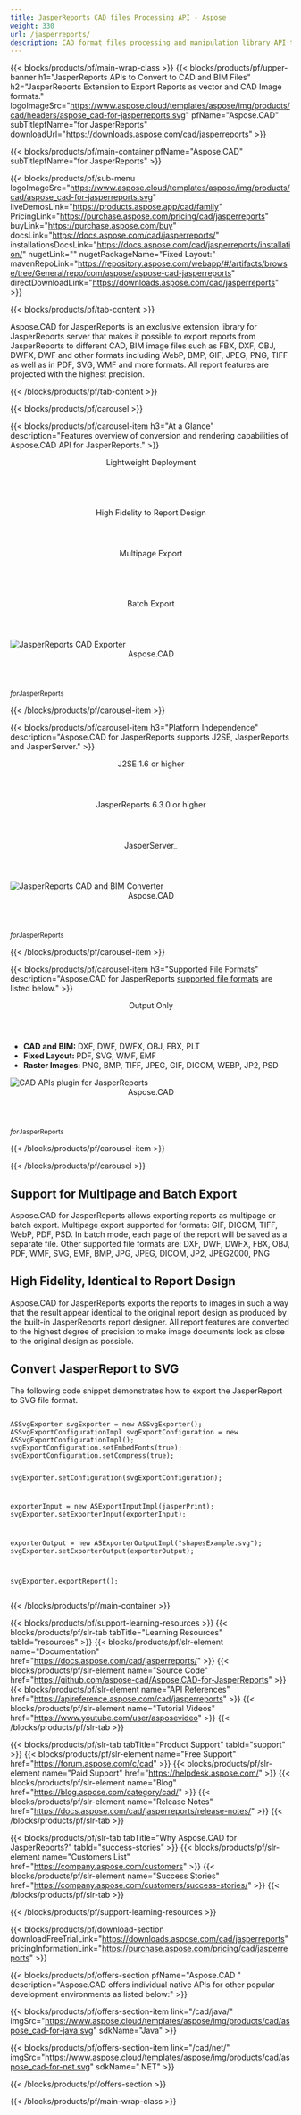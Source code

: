 ```yaml
---
title: JasperReports CAD files Processing API - Aspose 
weight: 330
url: /jasperreports/ 
description: CAD format files processing and manipulation library API to create edit draw or export drawing files, supporting DXF, DWG, DGN, DWF, DWFX, IFC, STL, DWT, IGES, PLT, CF2, OBJ, HPGL, IGS, PCL, FBX & SVG as a JasperReports extension
---
```


{{< blocks/products/pf/main-wrap-class >}}
{{< blocks/products/pf/upper-banner h1="JasperReports APIs to Convert to CAD and BIM Files" h2="JasperReports Extension to Export Reports as vector and CAD Image formats." logoImageSrc="https://www.aspose.cloud/templates/aspose/img/products/cad/headers/aspose_cad-for-jasperreports.svg" pfName="Aspose.CAD" subTitlepfName="for JasperReports" downloadUrl="https://downloads.aspose.com/cad/jasperreports" >}}

{{< blocks/products/pf/main-container pfName="Aspose.CAD" subTitlepfName="for JasperReports" >}}

{{< blocks/products/pf/sub-menu logoImageSrc="https://www.aspose.cloud/templates/aspose/img/products/cad/aspose_cad-for-jasperreports.svg" liveDemosLink="https://products.aspose.app/cad/family" PricingLink="https://purchase.aspose.com/pricing/cad/jasperreports" buyLink="https://purchase.aspose.com/buy" docsLink="https://docs.aspose.com/cad/jasperreports/" installationsDocsLink="https://docs.aspose.com/cad/jasperreports/installation/" nugetLink="" nugetPackageName="Fixed Layout:" mavenRepoLink="https://repository.aspose.com/webapp/#/artifacts/browse/tree/General/repo/com/aspose/aspose-cad-jasperreports" directDownloadLink="https://downloads.aspose.com/cad/jasperreports" >}}

{{< blocks/products/pf/tab-content >}}
<p>
 Aspose.CAD for JasperReports is an exclusive extension library for JasperReports server that makes it possible to export reports from JasperReports to different CAD, BIM image files such as FBX, DXF, OBJ, DWFX, DWF and other formats including WebP, BMP, GIF, JPEG, PNG, TIFF as well as in PDF, SVG, WMF and more formats. All report features are projected with the highest precision.
</p>

{{< /blocks/products/pf/tab-content >}}

<!--Diagram Start-->
{{< blocks/products/pf/carousel >}}

{{< blocks/products/pf/carousel-item h3="At a Glance" description="Features overview of conversion and rendering capabilities of Aspose.CAD API for JasperReports." >}}

  <div class="diagram1 d1-jasper">
    <div class="d1-row">
      <div class="d1-col d1-left">
  	    <header><i class="fa fa-cog"></i>Lightweight Deployment</header>
  	    <br>
  	    <header><i class="fa fa-table"></i>High Fidelity to Report Design</header>
  	  </div>
  	  <div class="d1-col d1-right">
  	    <header><i class="fa fa-map-o"></i>Multipage Export</header><br><header>
  	    <i class="fa fa-file-excel-o"></i>Batch Export</header>
  	  </div>
    </div>
    <div class="d1-logo"><img alt="JasperReports CAD Exporter" class="lazyloaded" src="https://www.aspose.cloud/templates/aspose/img/products/cad/aspose_cad-for-jasperreports.svg">
      <header>Aspose.CAD</header>
  	  <footer><small><em>for</em>JasperReports</small></footer>
    </div>
  </div>

{{< /blocks/products/pf/carousel-item >}}

{{< blocks/products/pf/carousel-item h3="Platform Independence" description="Aspose.CAD for JasperReports supports J2SE, JasperReports and JasperServer." >}}

  <div class="diagram1 d1-jasper">
    <div class="d1-row">
	  <div class="d1-col d1-left">
	    <header style="padding-left:0"><i class="fa fa-cubes"></i>J2SE 1.6 or higher</header>
	  </div>
	  <div class="d1-col d1-right">
	    <header style="padding-left:0"><i class="fa fa-cubes"></i>JasperReports 6.3.0 or higher</header>
	  </div>
	</div>
	<div class="d1-row">
	  <div class="d1-col d1-right">
	    <header style="padding-left:0">JasperServer<i class="fa fa-cubes">_</i></header>
      </div>
	</div>
	<div class="d1-logo">
	  <img alt="JasperReports CAD and BIM Converter" class="lazyloaded" src="https://www.aspose.cloud/templates/aspose/img/products/cad/aspose_cad-for-jasperreports.svg">
	  <header>Aspose.CAD</header>
	  <footer><small><em>for</em>JasperReports</small></footer>
	</div>
  </div>

{{< /blocks/products/pf/carousel-item >}}

{{< blocks/products/pf/carousel-item h3="Supported File Formats" description="Aspose.CAD for JasperReports [supported file formats](https://docs.aspose.com/cad/jasperreports/supported-file-formats/)  are listed below." >}}

  <div class="diagram1 d2 d1-jasper">
   <div class="d1-row">
    <div class="d1-col d1-left"></div>
    <div class="d1-col d1-right">
     <header>
      <i class="fa fa-mail-forward">
      </i>
      Output Only
     </header>
     <ul>
      <li>
       <b>
        CAD and BIM:
       </b>
       DXF, DWF, DWFX, OBJ, FBX, PLT
      </li>
      <li>
       <b>
        Fixed Layout:
       </b>
       PDF, SVG, WMF, EMF
      </li>
      <li>
       <b>
        Raster Images:
       </b>
       PNG, BMP, TIFF, JPEG, GIF, DICOM, WEBP, JP2, PSD
      </li>
     </ul>
    </div>
    <!--/right-->
   </div>
   <!--/row-->
   <div class="d1-logo">
    <img alt="CAD APIs plugin for JasperReports" src="https://www.aspose.cloud/templates/aspose/img/products/cad/aspose_cad-for-jasperreports.svg"/>
    <header>Aspose.CAD</header>
    <footer><small><em>for</em>JasperReports</small></footer>
   </div>
   <!--/logo-->
  </div>

{{< /blocks/products/pf/carousel-item >}}

{{< /blocks/products/pf/carousel >}}
<!--Diagrams End-->

<!--Feature-section Start-->
<div class="container-fluid features-section bg-gray singleproduct">
  <a class="anchor" id="features"></a>
  <div class="row">
    <div class="container">
	  <div class="col-lg-12">
	    <h2 class="h3title">Support for&nbsp;Multipage and Batch Export</h2>
		<p>Aspose.CAD for JasperReports allows exporting reports&nbsp;as&nbsp;multipage or batch export.&nbsp;Multipage export supported for formats: GIF, DICOM, TIFF, WebP, PDF, PSD. In batch mode, each page of the report will be saved as a separate file. Other supported file formats are: DXF, DWF, DWFX, FBX, OBJ, PDF, WMF, SVG, EMF, BMP, JPG, JPEG, DICOM, JP2, JPEG2000, PNG</p>
	  </div>
	  <div class="col-lg-12">
	    <h2 class="h3title">High Fidelity, Identical to Report Design</h2>
		<p>Aspose.CAD for JasperReports exports the reports to images in such a way that the result appear identical to the original report design as produced by the built-in JasperReports report designer. All report features are converted to the highest degree of precision to make&nbsp;image documents look as close to the original design as possible.</p>
	  </div>
	</div>
  </div>
</div>


<div class="container">
<div class="row">
<div class="col-lg-12">
  <h2 class="h2title">
     Convert JasperReport to SVG
  </h2>
  <p>
     The following code snippet demonstrates how to export the JasperReport to SVG file format.
  </p>
  <div class="codeblock" id="code">
    <pre><code class="java">
ASSvgExporter svgExporter = new ASSvgExporter();
ASSvgExportConfigurationImpl svgExportConfiguration = new ASSvgExportConfigurationImpl();
svgExportConfiguration.setEmbedFonts(true);
svgExportConfiguration.setCompress(true);

svgExporter.setConfiguration(svgExportConfiguration);

exporterInput = new ASExportInputImpl(jasperPrint);
svgExporter.setExporterInput(exporterInput);

exporterOutput = new ASExporterOutputImpl("shapesExample.svg");
svgExporter.setExporterOutput(exporterOutput);

svgExporter.exportReport();
    </code></pre>
  </div>
</div>
</div>
</div>
<!--Feature-section End-->

{{< /blocks/products/pf/main-container >}}


{{< blocks/products/pf/support-learning-resources >}}
{{< blocks/products/pf/slr-tab tabTitle="Learning Resources" tabId="resources" >}}
{{< blocks/products/pf/slr-element name="Documentation" href="https://docs.aspose.com/cad/jasperreports/" >}}
{{< blocks/products/pf/slr-element name="Source Code" href="https://github.com/aspose-cad/Aspose.CAD-for-JasperReports" >}}
{{< blocks/products/pf/slr-element name="API References" href="https://apireference.aspose.com/cad/jasperreports" >}}
{{< blocks/products/pf/slr-element name="Tutorial Videos" href="https://www.youtube.com/user/asposevideo" >}}
{{< /blocks/products/pf/slr-tab >}}

{{< blocks/products/pf/slr-tab tabTitle="Product Support" tabId="support" >}}
{{< blocks/products/pf/slr-element name="Free Support" href="https://forum.aspose.com/c/cad" >}}
{{< blocks/products/pf/slr-element name="Paid Support" href="https://helpdesk.aspose.com/" >}}
{{< blocks/products/pf/slr-element name="Blog" href="https://blog.aspose.com/category/cad/" >}}
{{< blocks/products/pf/slr-element name="Release Notes" href="https://docs.aspose.com/cad/jasperreports/release-notes/" >}}
{{< /blocks/products/pf/slr-tab >}}

{{< blocks/products/pf/slr-tab tabTitle="Why Aspose.CAD for JasperReports?" tabId="success-stories" >}}
{{< blocks/products/pf/slr-element name="Customers List" href="https://company.aspose.com/customers" >}}
{{< blocks/products/pf/slr-element name="Success Stories" href="https://company.aspose.com/customers/success-stories/" >}}
{{< /blocks/products/pf/slr-tab >}}

{{< /blocks/products/pf/support-learning-resources >}}

{{< blocks/products/pf/download-section downloadFreeTrialLink="https://downloads.aspose.com/cad/jasperreports" pricingInformationLink="https://purchase.aspose.com/pricing/cad/jasperreports" >}}

{{< blocks/products/pf/offers-section pfName="Aspose.CAD " description="Aspose.CAD offers individual native APIs for other popular development environments as listed below:" >}}

{{< blocks/products/pf/offers-section-item link="/cad/java/" imgSrc="https://www.aspose.cloud/templates/aspose/img/products/cad/aspose_cad-for-java.svg" sdkName="Java" >}}

{{< blocks/products/pf/offers-section-item link="/cad/net/" imgSrc="https://www.aspose.cloud/templates/aspose/img/products/cad/aspose_cad-for-net.svg" sdkName=".NET" >}}

{{< /blocks/products/pf/offers-section >}}

{{< /blocks/products/pf/main-wrap-class >}}